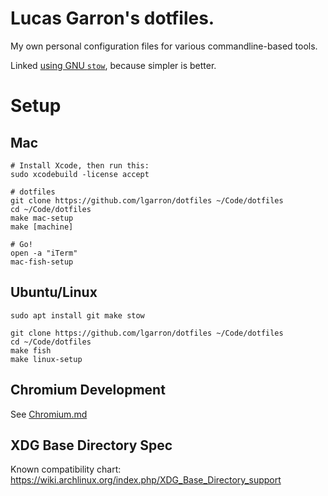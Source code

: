 # Lucas Garron's dotfiles.

My own personal configuration files for various commandline-based tools.

Linked [using GNU `stow`](http://brandon.invergo.net/news/2012-05-26-using-gnu-stow-to-manage-your-dotfiles.html), because simpler is better.

# Setup

## Mac

    # Install Xcode, then run this:
    sudo xcodebuild -license accept

    # dotfiles
    git clone https://github.com/lgarron/dotfiles ~/Code/dotfiles
    cd ~/Code/dotfiles
    make mac-setup
    make [machine]
    
    # Go!
    open -a "iTerm"
    mac-fish-setup

## Ubuntu/Linux

    sudo apt install git make stow

    git clone https://github.com/lgarron/dotfiles ~/Code/dotfiles
    cd ~/Code/dotfiles
    make fish
    make linux-setup

## Chromium Development

See [Chromium.md](./chromium.md)

## XDG Base Directory Spec

Known compatibility chart: <https://wiki.archlinux.org/index.php/XDG_Base_Directory_support>
